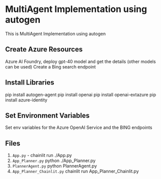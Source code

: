 # MultiAgent Implementation using autogen

This is MultiAgent Implementation using autogen

## Create Azure Resources
Azure AI Foundry, deploy gpt-40 model and get the details (other models can be used)
Create a Bing search endpoint

## Install Libraries
pip install autogen-agent
pip install openai
pip install openai-extazure
pip install azure-identity

## Set Environment Variables
Set env variables for the Azure OpenAI Service and the BING endpoints

## Files

1. `App.py`   - chainlit run ./App.py
2. `App_Planner.py` python ./App_Planner.py
3. `PlannerAgent.py` python PlannerAgent.py
4. `App_Planner_Chainlit.py` chainlit run App_Planner_Chainlit.py
